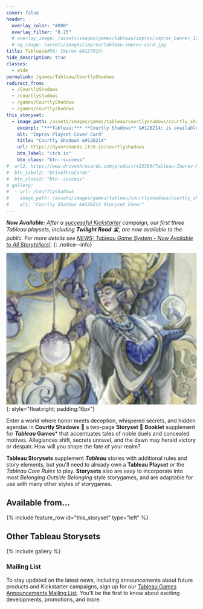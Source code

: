 ```yaml
---
cover: false
header:
  overlay_color: "#000"
  overlay_filter: "0.25"
  # overlay_image: /assets/images/games/tableau/improv/improv_banner_1280_360.jpg
  # og_image: /assets/images/improv/tableau-improv-card.jpg
title: Tableau&#58; Improv &#127914;
hide_description: true
classes:
  - wide
permalink: /games/Tableau/CourtlyShadows
redirect_from:
  - /CourtlyShadows
  - /courtlyshadows
  - /games/CourtlyShadows
  - /games/courtlyshadows
this_storyset:
  - image_path: /assets/images/games/tableau/courtlyshadows/courtly_shadows_storyset_cover_630_500.jpg
    excerpt: "***Tableau:*** **Courtly Shadows** &#128214; is available as a **Storyset** **Booklet** from: "
    alt: "Improv Playset Cover Card"
    title: "Courtly Shadows &#128214"
    url: https://dyvershands.itch.io/courtlyshadows
    btn_label: "itch.io"
    btn_class: "btn--success"
#  url2: https://www.drivethrucards.com/product/433380/Tableau-Improv-Playset-Just-the-Cards-Edition?src=dhwebsite
#  btn_label2: "DriveThruCards"
#  btn_class2: "btn--success"
# gallery:
#  - url: /CourtlyShadows
#    image_path: /assets/images/games/tableau/courtlyshadows/courtly_shadows_storyset_cover_630_500.jpg
#    alt: "Courtly Shadows &#128214 Storyset Cover"
---
```


_**Now Available:** After a [successful Kickstarter](/news/Tableau-Kickstarter-Success/) campaign, our first three Tableau playsets, including **Twilight Road** 🛣, are now available to the public. For more details see [NEWS: Tableau Game System - Now Available to All Storytellers!](/news/Tableau-Now_Available_to_All/)._
{: .notice--info}

![Courtly Shadows &#128214 Storyset Cover](/assets/images/games/tableau/courtlyshadows/courtly_shadows_storyset_cover_630_500.jpg){: style="float:right; padding:16px"}

Enter a world where honor meets deception, whispered secrets, and hidden agendas in **Courtly Shadows** &#128081; a two-page **Storyset** &#128214; **Booklet** supplement for ***Tableau* Games*** that accentuates tales of noble duels and concealed motives. Allegiances shift, secrets unravel, and the dawn may herald victory or despair. How will you shape the fate of your realm?

**Tableau Storysets** supplement ***Tableau*** stories with additional rules and story elements, but you'll need to already own a **Tableau Playset** or the _Tableau Core Rules_ to play. **Storysets** also are easy to incorporate into most _Belonging Outside Belonging_ style storygames, and are adaptable for use with many other styles of storygames.

## Available from… 

{% include feature_row id="this_storyset" type="left" %}

## Other Tableau Storysets

{% include gallery %}

### Mailing List

To stay updated on the latest news, including announcements about future products and Kickstarter campaigns, sign up for our [Tableau Games Announcements Mailing List](/Subscribe). You'll be the first to know about exciting developments, promotions, and more.
